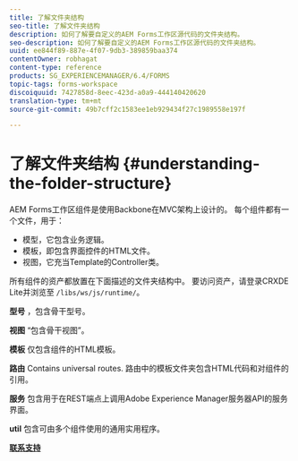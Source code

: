 ```yaml
---
title: 了解文件夹结构
seo-title: 了解文件夹结构
description: 如何了解要自定义的AEM Forms工作区源代码的文件夹结构。
seo-description: 如何了解要自定义的AEM Forms工作区源代码的文件夹结构。
uuid: ee844f89-887e-4f07-9db3-389859baa374
contentOwner: robhagat
content-type: reference
products: SG_EXPERIENCEMANAGER/6.4/FORMS
topic-tags: forms-workspace
discoiquuid: 7427858d-8eec-423d-a0a9-444140420620
translation-type: tm+mt
source-git-commit: 49b7cff2c1583ee1eb929434f27c1989558e197f

---
```



# 了解文件夹结构 {#understanding-the-folder-structure}

AEM Forms工作区组件是使用Backbone在MVC架构上设计的。 每个组件都有一个文件，用于：

* 模型，它包含业务逻辑。
* 模板，即包含界面控件的HTML文件。
* 视图，它充当Template的Controller类。

所有组件的资产都放置在下面描述的文件夹结构中。 要访问资产，请登录CRXDE Lite并浏览至 `/libs/ws/js/runtime/`。

**型号** ，包含骨干型号。

**视图** “包含骨干视图”。

**模板** 仅包含组件的HTML模板。

**路由** Contains universal routes. 路由中的模板文件夹包含HTML代码和对组件的引用。

**服务** 包含用于在REST端点上调用Adobe Experience Manager服务器API的服务界面。

**util** 包含可由多个组件使用的通用实用程序。

**[联系支持](https://www.adobe.com/account/sign-in.supportportal.html)**
